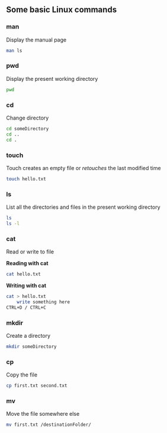## Some basic Linux commands

### man
Display the manual page
```bash
man ls
```

### pwd
Display the present working directory
```bash
pwd
```

### cd
Change directory
```bash
cd someDirectory
cd ..
cd .
```

### touch
Touch creates an empty file or _retouches_ the last modified time
```bash
touch hello.txt
```

### ls
List all the directories and files in the present working directory
```bash
ls
ls -l
```

### cat
Read or write to file

**Reading with cat**
```bash
cat hello.txt
```
**Writing with cat**
```bash
cat > hello.txt
    write something here
CTRL+D / CTRL+C
```

### mkdir
Create a directory
```bash
mkdir someDirectory
```

### cp
Copy the file
```bash
cp first.txt second.txt
```

### mv
Move the file somewhere else
```bash
mv first.txt /destinationFolder/
```